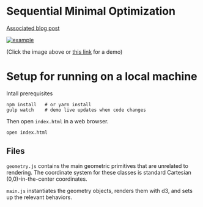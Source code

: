 # Sequential Minimal Optimization

[Associated blog post]()

[![example](images/example.png)](http://j2kun.github.io/smo/index.html)

(Click the image above or [this link](http://j2kun.github.io/smo/index.html) for a demo)

# Setup for running on a local machine

Intall prerequisites

```
npm install   # or yarn install
gulp watch    # demo live updates when code changes
```

Then open `index.html` in a web browser.

```
open index.html
```

## Files

`geometry.js` contains the main geometric primitives that are unrelated to
rendering. The coordinate system for these classes is standard Cartesian
(0,0)-in-the-center coordinates.

`main.js` instantiates the geometry objects, renders them with d3, and sets up
the relevant behaviors.
